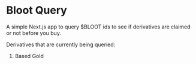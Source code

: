 # Bloot Query

A simple Next.js app to query $BLOOT ids to see if derivatives are claimed or not before you buy.

Derivatives that are currently being queried: 
1. Based Gold
